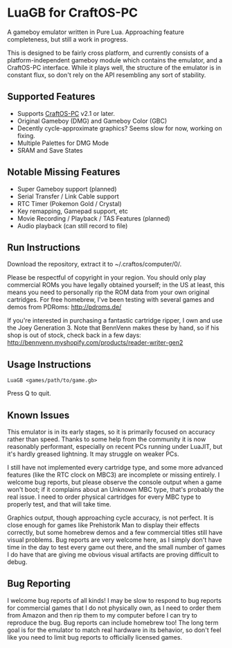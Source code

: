 # LuaGB for CraftOS-PC
A gameboy emulator written in Pure Lua. Approaching feature completeness, but still a work in progress.

This is designed to be fairly cross platform, and currently consists of a platform-independent gameboy module which contains the emulator, and a CraftOS-PC interface. While it plays well, the structure of the emulator is in constant flux, so don't rely on the API resembling any sort of stability.

## Supported Features

* Supports [CraftOS-PC](https://github.com/MCJack123/craftos2) v2.1 or later.
* Original Gameboy (DMG) and Gameboy Color (GBC)
* Decently cycle-approximate graphics? Seems slow for now, working on fixing.
* Multiple Palettes for DMG Mode
* SRAM and Save States

## Notable Missing Features

* Super Gameboy support (planned)
* Serial Transfer / Link Cable support
* RTC Timer (Pokemon Gold / Crystal)
* Key remapping, Gamepad support, etc
* Movie Recording / Playback / TAS Features (planned)
* Audio playback (can still record to file)

## Run Instructions
Download the repository, extract it to ~/.craftos/computer/0/.

Please be respectful of copyright in your region. You should only play commercial ROMs you have legally obtained yourself; in the US at least, this means you need to personally rip the ROM data from your own original cartridges. For free homebrew, I've been testing with several games and demos from PDRoms:
http://pdroms.de/

If you're interested in purchasing a fantastic cartridge ripper, I own and use the Joey Generation 3. Note that BennVenn makes these by hand, so if his shop is out of stock, check back in a few days:
http://bennvenn.myshopify.com/products/reader-writer-gen2


## Usage Instructions
```
LuaGB <games/path/to/game.gb>
```

Press Q to quit.

## Known Issues

This emulator is in its early stages, so it is primarily focused on accuracy rather than speed. Thanks to some help from the community it is now reasonably performant, especially on recent PCs running under LuaJIT, but it's hardly greased lightning. It may struggle on weaker PCs.

I still have not implemented every cartridge type, and some more advanced features (like the RTC clock on MBC3) are incomplete or missing entirely. I welcome bug reports, but please observe the console output when a game won't boot; if it complains about an Unknown MBC type, that's probably the real issue. I need to order physical cartridges for every MBC type to properly test, and that will take time.

Graphics output, though approaching cycle accuracy, is not perfect. It is close enough for games like Prehistorik Man to display their effects correctly, but some homebrew demos and a few commercial titles still have visual problems. Bug reports are very welcome here, as I simply don't have time in the day to test every game out there, and the small number of games I do have that are giving me obvious visual artifacts are proving difficult to debug.

## Bug Reporting

I welcome bug reports of all kinds! I may be slow to respond to bug reports for commercial games that I do not physically own, as I need to order them from Amazon and then rip them to my computer before I can try to reproduce the bug. Bug reports can include homebrew too! The long term goal is for the emulator to match real hardware in its behavior, so don't feel like you need to limit bug reports to officially licensed games.
